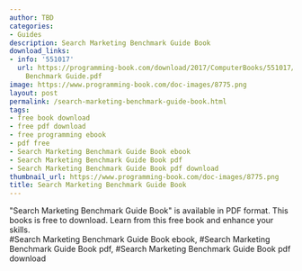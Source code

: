 ```yaml
---
author: TBD
categories:
- Guides
description: Search Marketing Benchmark Guide Book
download_links:
- info: '551017'
  url: https://programming-book.com/download/2017/ComputerBooks/551017/Search Marketing
    Benchmark Guide.pdf
image: https://www.programming-book.com/doc-images/8775.png
layout: post
permalink: /search-marketing-benchmark-guide-book.html
tags:
- free book download
- free pdf download
- free programming ebook
- pdf free
- Search Marketing Benchmark Guide Book ebook
- Search Marketing Benchmark Guide Book pdf
- Search Marketing Benchmark Guide Book pdf download
thumbnail_url: https://www.programming-book.com/doc-images/8775.png
title: Search Marketing Benchmark Guide Book
---
```


 
<div class="item-desc text-justify">
  "Search Marketing Benchmark Guide Book" is available in PDF format. This books is free to download. Learn from this free book and enhance your skills.
  <br>
  #Search Marketing Benchmark Guide Book ebook, #Search Marketing Benchmark Guide Book pdf, #Search Marketing Benchmark Guide Book pdf download
</div>